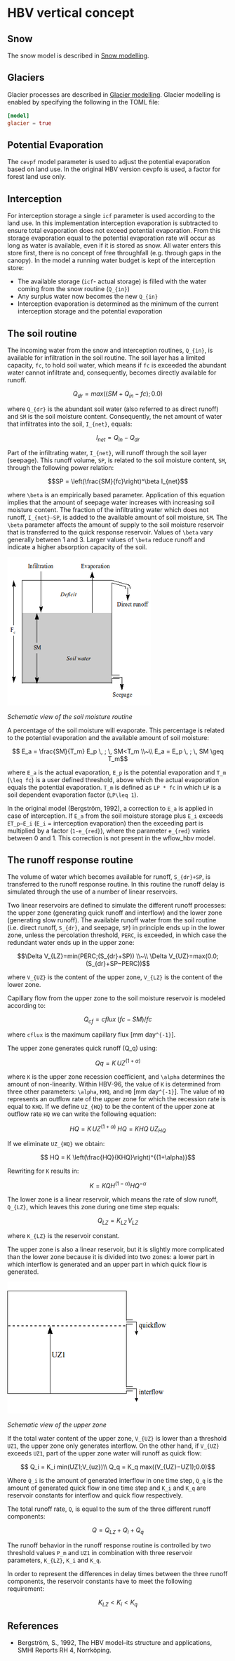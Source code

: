 # HBV vertical concept

## Snow
The snow model is described in [Snow modelling](@ref).

## Glaciers
Glacier processes are described in [Glacier modelling](@ref). Glacier modelling is enabled
by specifying the following in the TOML file:

```toml
[model]
glacier = true
```
## Potential Evaporation
The `cevpf` model parameter is used to adjust the potential evaporation based on land use.
In the original HBV version cevpfo is used, a factor for forest land use only.

## Interception
For interception storage a single `icf` parameter is used according to the land use. In this
implementation interception evaporation is subtracted to ensure total evaporation does not
exceed potential evaporation. From this storage evaporation equal to the potential
evaporation rate will occur as long as water is available, even if it is stored as snow. All
water enters this store first, there is no concept of free throughfall (e.g. through gaps in
the canopy). In the model a running water budget is kept of the interception store:

+ The available storage (`icf`- actual storage) is filled with the water coming from the
  snow routine (``Q_{in}``)
+ Any surplus water now becomes the new ``Q_{in}``
+ Interception evaporation is determined as the minimum of the current interception storage
  and the potential evaporation

## The soil routine
The incoming water from the snow and interception routines, ``Q_{in}``, is available for
infiltration in the soil routine. The soil layer has a limited capacity, `fc`, to hold soil
water, which means if `fc` is exceeded the abundant water cannot infiltrate and,
consequently, becomes directly available for runoff.

```math
    Q_{dr}=max((SM+Q_{in}−fc);0.0)
```

where ``Q_{dr}`` is the abundant soil water (also referred to as direct runoff) and ``SM``
is the soil moisture content. Consequently, the net amount of water that infiltrates into
the soil, ``I_{net}``, equals:

```math
I_{net} = Q_{in} − Q_{dr}
```

Part of the infiltrating water, ``I_{net}``, will runoff through the soil layer (seepage).
This runoff volume, ``SP``, is related to the soil moisture content, ``SM``, through the
following power relation:

```math
SP = \left(\frac{SM}{fc}\right)^\beta I_{net}
```

where ``\beta`` is an empirically based parameter. Application of this equation implies that
the amount of seepage water increases with increasing soil moisture content. The fraction of
the infiltrating water which does not runoff, ``I_{net}−SP``, is added to the available
amount of soil moisture, ``SM``. The ``\beta`` parameter affects the amount of supply to the
soil moisture reservoir that is transferred to the quick response reservoir. Values of
``\beta`` vary generally between 1 and 3. Larger values of ``\beta`` reduce runoff and
indicate a higher absorption capacity of the soil.

![hbv-soilmoist.png](../images/hbv-soilmoist.png) 

*Schematic view of the soil moisture routine*

A percentage of the soil moisture will evaporate. This percentage is related to the
potential evaporation and the available amount of soil moisture:

```math
    E_a = \frac{SM}{T_m} E_p \, ; \, SM<T_m \\~\\
    E_a = E_p \, ; \, SM \geq T_m
```

where ``E_a`` is the actual evaporation, ``E_p`` is the potential evaporation and ``T_m``
(``\leq fc``) is a user defined threshold, above which the actual evaporation equals the
potential evaporation. ``T_m`` is defined as ``LP * fc`` in which ``LP`` is a soil dependent
evaporation factor (``LP\leq 1``).

In the original model (Bergström, 1992), a correction to ``E_a`` is applied in case of
interception. If ``E_a`` from the soil moisture storage plus ``E_i`` exceeds ``ET_p−E_i``
(``E_i`` = interception evaporation) then the exceeding part is multiplied by a factor
(``1-e_{red}``), where the parameter ``e_{red}`` varies between 0 and 1. This correction is
not present in the wflow\_hbv model.

## The runoff response routine

The volume of water which becomes available for runoff, ``S_{dr}+SP``, is transferred to the
runoff response routine. In this routine the runoff delay is simulated through the use of a
number of linear reservoirs.

Two linear reservoirs are defined to simulate the different runoff processes: the upper zone
(generating quick runoff and interflow) and the lower zone (generating slow runoff). The
available runoff water from the soil routine (i.e. direct runoff, ``S_{dr}``, and seepage,
``SP``) in principle ends up in the lower zone, unless the percolation threshold, ``PERC``,
is exceeded, in which case the redundant water ends up in the upper zone:

```math
\Delta V_{LZ}=min(PERC;(S_{dr}+SP)) \\~\\
\Delta V_{UZ}=max(0.0;(S_{dr}+SP−PERC))
```

where ``V_{UZ}`` is the content of the upper zone, ``V_{LZ}`` is the content of the lower
zone.

Capillary flow from the upper zone to the soil moisture reservoir is modeled according to: 

```math
Q_{cf}=cflux \; (fc−SM)/fc
```

where ``cflux`` is the maximum capillary flux [mm day``^{-1}``].

The upper zone generates quick runoff (Q_q) using:
```math
Qq=K \, UZ^{(1+\alpha)}
```
where ``K`` is the upper zone recession coefficient, and ``\alpha`` determines the amount of
non-linearity. Within HBV-96, the value of ``K`` is determined from three other parameters:
``\alpha``, ``KHQ``, and ``HQ`` [mm day``^{-1}``]. The value of ``HQ`` represents an outflow
rate of the upper zone for which the recession rate is equal to ``KHQ``. If we define
``UZ_{HQ}`` to be the content of the upper zone at outflow rate ``HQ`` we can write the
following equation:

```math
    HQ=K \, UZ^{(1+\alpha)} \; HQ = KHQ \; UZ_{HQ}
```

If we eliminate ``UZ_{HQ}`` we obtain:

```math
    HQ = K \left(\frac{HQ}{KHQ}\right)^{(1+\alpha)}
```

Rewriting for ``K`` results in:
```math
    K = KQH^{(1−\alpha)} HQ^{−\alpha}
```

The lower zone is a linear reservoir, which means the rate of slow runoff, ``Q_{LZ}``, which
leaves this zone during one time step equals: 

```math
Q_{LZ} = K_{LZ} \, V_{LZ}
```

where ``K_{LZ}`` is the reservoir constant.

The upper zone is also a linear reservoir, but it is slightly more complicated than the
lower zone because it is divided into two zones: a lower part in which interflow is
generated and an upper part in which quick flow is generated.

![hbv-upper](../images/hbv-upper.png) 

*Schematic view of the upper zone*

If the total water content of the upper zone, ``V_{UZ}`` is lower than a threshold ``UZ1``,
the upper zone only generates interflow. On the other hand, if ``V_{UZ}`` exceeds ``UZ1``,
part of the upper zone water will runoff as quick flow:

```math
    Q_i = K_i min(UZ1;V_{uz})\\
    Q_q = K_q max((V_{UZ}−UZ1);0.0)
```

Where ``Q_i`` is the amount of generated interflow in one time step, ``Q_q`` is the amount
of generated quick flow in one time step and ``K_i`` and ``K_q`` are reservoir constants for
interflow and quick flow respectively.

The total runoff rate, ``Q``, is equal to the sum of the three different runoff components:

```math
    Q = Q_{LZ}+Q_i+Q_q
```

The runoff behavior in the runoff response routine is controlled by two threshold values
``P_m`` and ``UZ1`` in combination with three reservoir parameters, ``K_{LZ}``, ``K_i`` and
``K_q``.

In order to represent the differences in delay times between the three runoff components,
the reservoir constants have to meet the following requirement:
```math
    K_{LZ}<K_i<K_q
```

## References
 + Bergström, S., 1992, The HBV model–its structure and applications, SMHI Reports RH 4,
   Norrköping.
